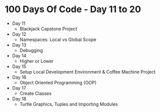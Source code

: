 # 100 Days Of Code - Day 11 to 20

- Day 11
    - Blackjack Capstone Project
- Day 12
    - Namespaces: Local vs Global Scope
- Day 13
    - Debugging
- Day 14
    - Higher or Lower
- Day 15
    - Setup Local Development Environment & Coffee Machine Project
- Day 16
    - Object Oriented Programming (OOP)
- Day 17
    - Create Classes
- Day 18
    - Turtle Graphics, Tuples and Importing Modules